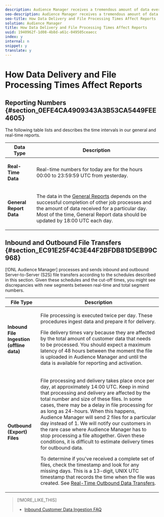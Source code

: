 ```yaml
---
description: Audience Manager receives a tremendous amount of data every day. This affects the amount of time it takes to process your data and generate report results. The content in this section describes how these time intervals affect your Audience Manager account. Also, the time frames and schedules described here are general guidelines only. These schedules do not constitute Service-Level Agreements (SLAs) or commitments related to data delivery. Adobe reserves the right to change the time frames and schedules at any time without notice.
seo-description: Audience Manager receives a tremendous amount of data every day. This affects the amount of time it takes to process your data and generate report results. The content in this section describes how these time intervals affect your Audience Manager account. Also, the time frames and schedules described here are general guidelines only. These schedules do not constitute Service-Level Agreements (SLAs) or commitments related to data delivery. Adobe reserves the right to change the time frames and schedules at any time without notice.
seo-title: How Data Delivery and File Processing Times Affect Reports
solution: Audience Manager
title: How Data Delivery and File Processing Times Affect Reports
uuid: 1940962f-1d08-4b8d-a61c-049505ceaecc
index: y
internal: n
snippet: y
translate: y
---
```


# How Data Delivery and File Processing Times Affect Reports


## Reporting Numbers {#section_0EFE4CA4909343A3B53CA5449FEE4605}

The following table lists and describes the time intervals in our general and real-time reports. 



<table id="table_73AF95DF5D3A423894486444505D816A"> 
 <thead> 
  <tr> 
   <th colname="col1" class="entry"> Data Type </th> 
   <th colname="col2" class="entry"> Description </th> 
  </tr> 
 </thead>
 <tbody> 
  <tr> 
   <td colname="col1"> <p> <b>Real-Time Data</b> </p> </td> 
   <td colname="col2"> <p> Real-time numbers for today are for the hours 00:00 to 23:59:59 UTC from yesterday. </p> </td> 
  </tr> 
  <tr> 
   <td colname="col1"> <p> <b>General Report Data</b> </p> </td> 
   <td colname="col2"> <p>The data in the <a href="../c_features/c_analytics/c_general_reports/c_general_reports.md#concept_E4686B9B4BE54DFE9599E0868224E027" format="dita" scope="local"> General Reports</a> depends on the successful completion of other job processes and the amount of data received for a particular day. Most of the time, <span class="wintitle"> General Report</span> data should be updated by 18:00 UTC each day. </p> </td> 
  </tr> 
 </tbody> 
</table>


## Inbound and Outbound File Transfers {#section_EC91E25F4C3E44F2BFDB81D5EB99C968}

[!DNL  Audience Manager] processes and sends inbound and outbound Server-to-Server (S2S) file transfers according to the schedules described in this section. Given these schedules and the cut-off times, you might see discrepancies with new segments between real-time and total segment numbers. 



<table id="table_303BEBA0756F46DDAA98D366A5304374"> 
 <thead> 
  <tr> 
   <th colname="col1" class="entry"> File Type </th> 
   <th colname="col2" class="entry"> Description </th> 
  </tr> 
 </thead>
 <tbody> 
  <tr> 
   <td colname="col1"> <p> <b>Inbound File Ingestion (offline data)</b> </p> </td> 
   <td colname="col2"> <p>File processing is executed twice per day. These procedures ingest data and prepare it for delivery. </p> <p>File delivery times vary because they are affected by the total amount of customer data that needs to be processed. You should expect a maximum latency of 48 hours between the moment the file is uploaded in <span class="keyword"> Audience Manager</span> and until the data is available for reporting and activation. </p> </td> 
  </tr> 
  <tr> 
   <td colname="col1"> <p> <b>Outbound (Export) Files</b> </p> </td> 
   <td colname="col2"> <p>File processing and delivery takes place once per day, at approximately 14:00 UTC. Keep in mind that processing and delivery are affected by the total number and size of these files. In some cases, there may be a delay in file processing for as long as 24-hours. When this happens, <span class="keyword"> Audience Manager</span> will send 2 files for a particular day instead of 1. We will notify our customers in the rare case where <span class="keyword"> Audience Manager</span> has to stop processing a file altogether. Given these conditions, it is difficult to estimate delivery times for outbound data. </p> <p>To determine if you've received a complete set of files, check the timestamp and look for any missing days. This is a 13-digit, UNIX UTC timestamp that records the time when the file was created. See <a href="../c_integration/c_outbounding_data/c_outbound_json/c_outbound_json.md#concept_97E489ED9F7B41BBB220D1F55DA9210B" format="dita" scope="local"> Real-Time Outbound Data Transfers</a>. </p> </td> 
  </tr> 
 </tbody> 
</table>

>[!MORE_LIKE_THIS]
>
>* [ Inbound Customer Data Ingestion FAQ ](c_inbound_crm_data_ingestion.md#concept_CA81A40C5DD643F899490355C737CE9C)
